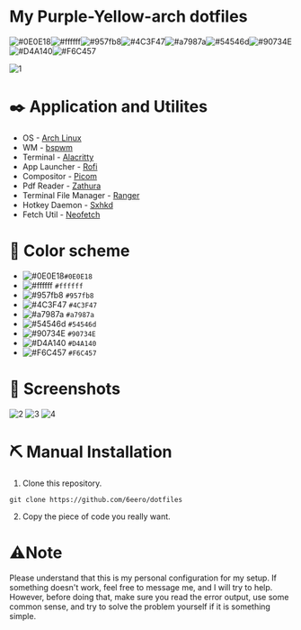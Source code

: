 # My Purple-Yellow-arch dotfiles

![#0E0E18](https://placehold.co/15x15/0E0E18/0E0E18.png)![#ffffff](https://placehold.co/15x15/ffffff/ffffff.png)![#957fb8](https://placehold.co/15x15/957fb8/957fb8.png)![#4C3F47](https://placehold.co/15x15/4C3F47/4C3F47.png)![#a7987a](https://placehold.co/15x15/a7987a/a7987a.png)![#54546d](https://placehold.co/15x15/54546d/54546d.png)![#90734E](https://placehold.co/15x15/90734E/90734E.png)![#D4A140](https://placehold.co/15x15/D4A140/D4A140.png)![#F6C457](https://placehold.co/15x15/F6C457/F6C457.png)

![1](https://github.com/6eero/Dotfiles/assets/114809573/92cfb6be-2a8e-4dd9-8c81-67dab8f7fb1e)

# ✒️ Application and Utilites
- OS - [Arch Linux](https://wiki.archlinux.org)
- WM - [bspwm](https://github.com/baskerville/bspwm)
- Terminal - [Alacritty](https://github.com/alacritty/alacritty)
- App Launcher - [Rofi](https://github.com/davatorium/rofi)
- Compositor - [Picom](https://github.com/pijulius/picom)
- Pdf Reader - [Zathura](https://github.com/pwmt/zathura)
- Terminal File Manager - [Ranger](https://github.com/ranger/ranger)
- Hotkey Daemon - [Sxhkd](https://github.com/baskerville/sxhkd)
- Fetch Util - [Neofetch](https://github.com/dylanaraps/neofetch)

# 🎨 Color scheme
- ![#0E0E18](https://placehold.co/15x15/0E0E18/0E0E18.png)`#0E0E18`
- ![#ffffff](https://placehold.co/15x15/ffffff/ffffff.png) `#ffffff`
- ![#957fb8](https://placehold.co/15x15/957fb8/957fb8.png) `#957fb8`
- ![#4C3F47](https://placehold.co/15x15/4C3F47/4C3F47.png) `#4C3F47`
- ![#a7987a](https://placehold.co/15x15/a7987a/a7987a.png) `#a7987a`
- ![#54546d](https://placehold.co/15x15/54546d/54546d.png) `#54546d`
- ![#90734E](https://placehold.co/15x15/90734E/90734E.png) `#90734E`
- ![#D4A140](https://placehold.co/15x15/D4A140/D4A140.png) `#D4A140`
- ![#F6C457](https://placehold.co/15x15/F6C457/F6C457.png) `#F6C457`

# 📸 Screenshots
![2](https://github.com/6eero/Dotfiles/assets/114809573/80bb6588-f50b-4eb3-a679-f5370a36847e)
![3](https://github.com/6eero/Dotfiles/assets/114809573/2e6b3f5d-1a32-4ad5-a921-25cdfe52484b)
![4](https://github.com/6eero/Dotfiles/assets/114809573/fc05688c-7e10-4e77-8e19-8d70c2229b64)

# ⛏️ Manual Installation
1. Clone this repository.
```
git clone https://github.com/6eero/dotfiles
```

2. Copy the piece of code you really want.

# ⚠️Note
Please understand that this is my personal configuration for my setup. If something doesn't work, feel free to message me, and I will try to help. However, before doing that, make sure you read the error output, use some common sense, and try to solve the problem yourself if it is something simple.

